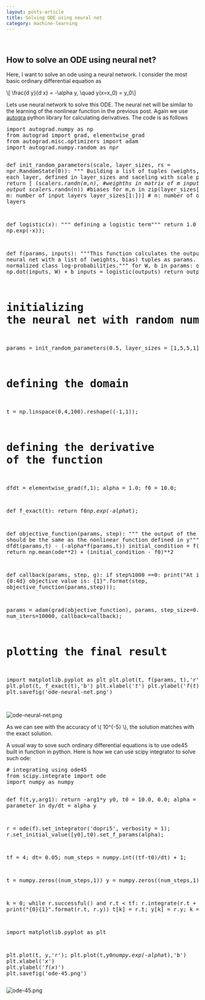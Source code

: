 ```yaml
---
layout: posts-article
title: Solving ODE using neural net 
category: machine-learning
---
```


<br>


<h2> How to solve an ODE using neural net? </h2>


<p>
Here, I want to solve an ode using a neural network. I consider the
most basic ordinary differential equation as 
</p>

<p>
\[ \frac{d y}{d x} = -\alpha y, \quad y(x=x_0) = y_0\]
</p>


<p>
Lets use neural network to solve this ODE. The neural net will be
similar to the learning of the nonlinear function in the previous
post. Again we use <a href="https://github.com/HIPS/autograd">autogra</a> python library for calculating derivatives.
The code is as follows
</p>

<div class="org-src-container">
<pre class="src src-python">import autograd.numpy as np
from autograd import grad, elementwise_grad
from autograd.misc.optimizers import adam
import autograd.numpy.random as npr


def init_random_parameters(scale, layer_sizes, rs = npr.RandomState(0)):
    """ Building a list of tuples (weights, biases)
        For each layer, defined in layer_sizes
        and saceling with scale parameteR"""
    return [ (scale*rs.randn(m,n),  #weighths in matrix of m input and n output
              scale*rs.randn(n))    #biases
             for m,n in zip(layer_sizes[:-1], # m: number of input layers
                            layer_sizes[1:])] # n: number of output layers


def logistic(x):
    """ defining a logistic term"""
    return 1.0 / (1.0 + np.exp(-x));

def f(params, inputs):
    """This function calculates the output of the neural net
        with a list of (weights, bias) tuples as params.
        returns normalized class log-probabilities."""
    for W, b in params:
        outputs = np.dot(inputs, W) + b
        inputs = logistic(outputs)
    return outputs

# initializing the neural net with random numbers
params = init_random_parameters(0.5, layer_sizes = [1,5,5,1]);

# defining the domain
t = np.linspace(0,4,100).reshape((-1,1));

# defining the derivative of the function

dfdt = elementwise_grad(f,1); 
alpha = 1.0;
f0 = 10.0;

def f_exact(t):
    return f0*np.exp(-alpha*t);

def objective_function(params, step):
    """ the output of the function should be the same
        as the nonlinear function defined in y"""
    ode = dfdt(params,t) - (-alpha*f(params,t))
    initial_condition = f(params,0);
    return np.mean(ode**2) + (initial_condition - f0)**2


def callback(params, step, g):
    if step%1000 ==0:
        print("At itteration {0:4d} objective value is: {1}".format(step, objective_function(params,step)));


params = adam(grad(objective_function), params, step_size=0.01, num_iters=10000, callback=callback);


# plotting the final result
import matplotlib.pyplot as plt
plt.plot(t, f(params, t),'r')
plt.plot(t, f_exact(t),'b')
plt.xlabel('$t$')
plt.ylabel('$f(t)$')
plt.savefig('ode-neural-net.png')

</pre>
</div>



<div class="figure">
<p><img src="{{site.baseurl}}/img/machine_learning/ode-neural-net.png" alt="ode-neural-net.png" />
</p>
</div>



<p>
As we can see with the accuracy of \( 10^{-5} \), the solution matches
with the exact solution.
</p>



<p>
A usual way to sove such ordinary differential equations is to use ode45 built in function in python. Here is how we can use scipy integrator to solve such ode: 
</p>

<div class="org-src-container">
<pre class="src src-python"># integrating using ode45
from scipy.integrate import ode
import numpy as numpy

def f(t,y,arg1):
    return -arg1*y
y0, t0 = 10.0, 0.0;
alpha = 1.0; # parameter in dy/dt = alpha y

r = ode(f).set_integrator('dopri5', verbosity = 1);
r.set_initial_value([y0],t0).set_f_params(alpha);

tf = 4;
dt= 0.05;
num_steps = numpy.int((tf-t0)/dt) + 1;


t = numpy.zeros((num_steps,1))
y = numpy.zeros((num_steps,1));


k = 0;
while r.successful() and r.t &lt; tf:
    r.integrate(r.t + dt)
    print("{0}{1}".format(r.t, r.y))
    t[k] = r.t;
    y[k] = r.y;
    k = k+ 1;

import matplotlib.pyplot as plt

plt.plot(t, y,'r');
plt.plot(t,y0*numpy.exp(-alpha*t),'b')
plt.xlabel('$x$')
plt.ylabel('$f(x)$')
plt.savefig('ode-45.png')
</pre>
</div>


<div class="figure">
<p><img src="{{site.baseurl}}/img/machine_learning/ode-45.png" alt="ode-45.png" />
</p>
</div>
